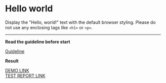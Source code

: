 # Hello world

Display the "Hello, world!" text with the default browser styling. Please do not
use any enclosing tags like `<h1>` or `<p>`.
___

**Read the guideline before start**

[Guideline](https://mate-academy.github.io/layout_task-guideline/)

**Result**

[DEMO LINK](https://ibezkorovayniy.github.io/layout_hello-world/) <br>
[TEST REPORT LINK](https://ibezkorovayniy.github.io/layout_hello-world/report/html_report/)
